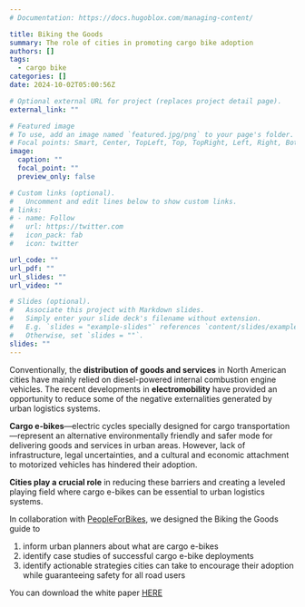 ```yaml
---
# Documentation: https://docs.hugoblox.com/managing-content/

title: Biking the Goods
summary: The role of cities in promoting cargo bike adoption
authors: []
tags:
  - cargo bike
categories: []
date: 2024-10-02T05:00:56Z

# Optional external URL for project (replaces project detail page).
external_link: ""

# Featured image
# To use, add an image named `featured.jpg/png` to your page's folder.
# Focal points: Smart, Center, TopLeft, Top, TopRight, Left, Right, BottomLeft, Bottom, BottomRight.
image:
  caption: ""
  focal_point: ""
  preview_only: false

# Custom links (optional).
#   Uncomment and edit lines below to show custom links.
# links:
# - name: Follow
#   url: https://twitter.com
#   icon_pack: fab
#   icon: twitter

url_code: ""
url_pdf: ""
url_slides: ""
url_video: ""

# Slides (optional).
#   Associate this project with Markdown slides.
#   Simply enter your slide deck's filename without extension.
#   E.g. `slides = "example-slides"` references `content/slides/example-slides.md`.
#   Otherwise, set `slides = ""`.
slides: ""
---
```


Conventionally, the **distribution of goods and services** in North American cities have mainly relied on diesel-powered internal combustion engine vehicles. The recent developments in **electromobility** have provided an opportunity to reduce some of the negative externalities generated by urban logistics systems. 

**Cargo e-bikes**—electric cycles specially designed for cargo transportation—represent an alternative environmentally friendly and safer mode for delivering goods and services in urban areas. However, lack of infrastructure, legal uncertainties, and a cultural and economic attachment to motorized vehicles has hindered their adoption. 

**Cities play a crucial role** in reducing these barriers and creating a leveled playing field where cargo e-bikes can be essential to urban logistics systems.

In collaboration with [PeopleForBikes]( https://www.peopleforbikes.org/), we designed the Biking the Goods guide to 
1. inform urban planners about what are cargo e-bikes
2. identify case studies of successful cargo e-bike deployments
3. identify actionable strategies cities can take to encourage their adoption while guaranteeing safety for all road users

You can download the white paper [HERE](https://doi.org/10.6069/REXD-W642)




